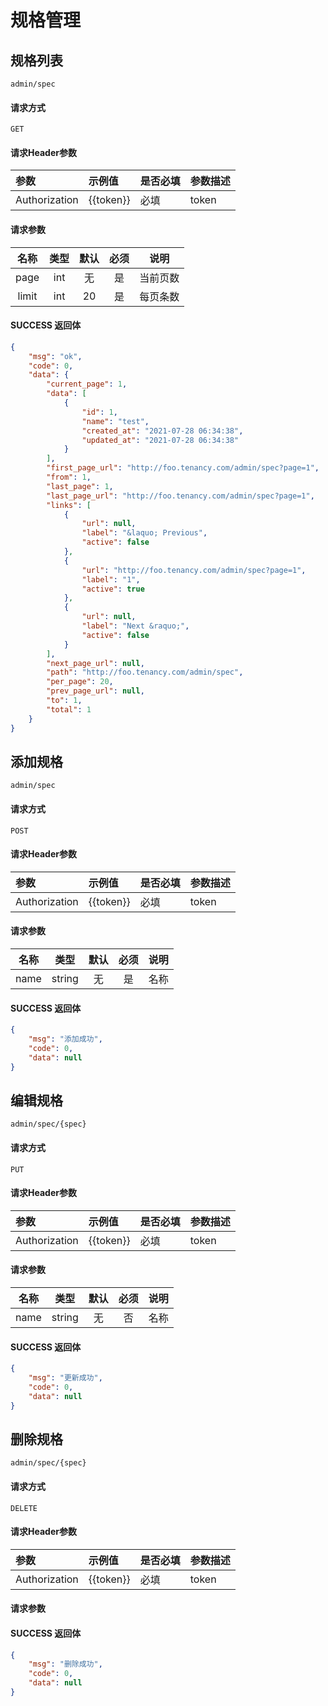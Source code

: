 # 规格管理

## 规格列表

`admin/spec`

#### 请求方式

`GET`

#### 请求Header参数

| 参数          | 示例值    | 是否必填 | 参数描述 |
| :------------ | :-------- | :------- | :------- |
| Authorization | {{token}} | 必填     | token    |

#### 请求参数

|  名称  |  类型  | 默认 | 必须 |         说明         |
| :----: | :----: | :--: | :--: | :------------------: |
| page  |  int   |  无  |  是  |       当前页数      |
| limit  |  int   |  20  |   是 |       每页条数       |

#### SUCCESS 返回体

```json
{
    "msg": "ok",
    "code": 0,
    "data": {
        "current_page": 1,
        "data": [
            {
                "id": 1,
                "name": "test",
                "created_at": "2021-07-28 06:34:38",
                "updated_at": "2021-07-28 06:34:38"
            }
        ],
        "first_page_url": "http://foo.tenancy.com/admin/spec?page=1",
        "from": 1,
        "last_page": 1,
        "last_page_url": "http://foo.tenancy.com/admin/spec?page=1",
        "links": [
            {
                "url": null,
                "label": "&laquo; Previous",
                "active": false
            },
            {
                "url": "http://foo.tenancy.com/admin/spec?page=1",
                "label": "1",
                "active": true
            },
            {
                "url": null,
                "label": "Next &raquo;",
                "active": false
            }
        ],
        "next_page_url": null,
        "path": "http://foo.tenancy.com/admin/spec",
        "per_page": 20,
        "prev_page_url": null,
        "to": 1,
        "total": 1
    }
}
```

## 添加规格

`admin/spec`

#### 请求方式

`POST`

#### 请求Header参数

| 参数          | 示例值    | 是否必填 | 参数描述 |
| :------------ | :-------- | :------- | :------- |
| Authorization | {{token}} | 必填     | token    |

#### 请求参数

|   名称   |  类型  | 默认 | 必须 |                说明                 |
| :------: | :----: | :--: | :--: | :---------------------------------: |
|   name   | string |  无  |  是  |                名称                 |

#### SUCCESS 返回体

```json
{
    "msg": "添加成功",
    "code": 0,
    "data": null
}
```



## 编辑规格

`admin/spec/{spec}`

#### 请求方式

`PUT`

#### 请求Header参数

| 参数          | 示例值    | 是否必填 | 参数描述 |
| :------------ | :-------- | :------- | :------- |
| Authorization | {{token}} | 必填     | token    |

#### 请求参数

|   名称   |  类型  | 默认 | 必须 |                说明                 |
| :------: | :----: | :--: | :--: | :---------------------------------: |
|   name   | string |  无  |  否  |                名称                 |

#### SUCCESS 返回体

```json
{
    "msg": "更新成功",
    "code": 0,
    "data": null
}
```

## 删除规格

`admin/spec/{spec}`

#### 请求方式

`DELETE`

#### 请求Header参数

| 参数          | 示例值    | 是否必填 | 参数描述 |
| :------------ | :-------- | :------- | :------- |
| Authorization | {{token}} | 必填     | token    |

#### 请求参数


#### SUCCESS 返回体

```json
{
    "msg": "删除成功",
    "code": 0,
    "data": null
}
```
